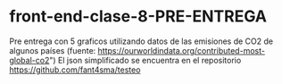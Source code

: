 # front-end-clase-8-PRE-ENTREGA
Pre entrega con 5 graficos utilizando datos de las emisiones de CO2 de algunos países (fuente: https://ourworldindata.org/contributed-most-global-co2")
El json simplificado se encuentra en el repositorio https://github.com/fant4sma/testeo 
